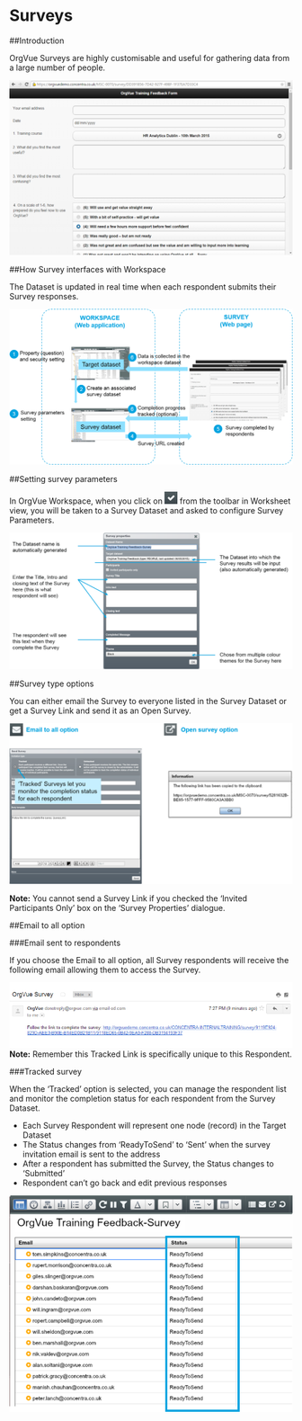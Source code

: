 # Surveys

##Introduction


OrgVue Surveys are highly customisable and useful for gathering data from a large number of people.

![](6A-009.surveyintro.png)

##How Survey interfaces with Workspace

The Dataset is updated in real time when each respondent submits their Survey responses.
 
![](6A-010.surveyworkspace.png)

##Setting survey parameters

In OrgVue Workspace, when you click on     ![](6A-011.tick.png)      from the toolbar in Worksheet view, you will be taken to a Survey Dataset and asked to configure Survey Parameters.

![](6A-012.settingparameters.png)

##Survey type options

You can either email the Survey to everyone listed in the Survey Dataset or get a Survey Link and send it as an Open Survey.


![](6A-012.surveytypeoptions.png)

**Note:** You cannot send a Survey Link if you checked the ‘Invited Participants Only’ box on the ‘Survey Properties’ dialogue.

##Email to all option

###Email sent to respondents

If you choose the Email to all option, all Survey respondents will receive the following email allowing them to access the Survey.

![](6A-014.emailrespondents.png)
**Note:** Remember this Tracked Link is specifically unique to this Respondent.

###Tracked survey

When the ‘Tracked’ option is selected, you can manage the respondent list and monitor the completion status for each respondent from the Survey Dataset.

* Each Survey Respondent will represent one node (record) in the Target Dataset
* The Status changes from ‘ReadyToSend’ to ‘Sent’ when the survey invitation email is sent to the address
* After a respondent has submitted the Survey, the Status changes to ‘Submitted’
* Respondent can’t go back and edit previous responses

![](6A-015.tracked.png)
 










